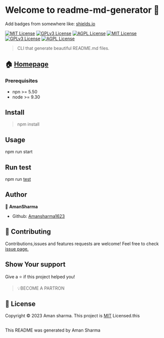 <h1 id="welcome-to-readme-md-generator-👋">Welcome to readme-md-generator 👋</h1>
<p>Add badges from somewhere like: <a href="https://shields.io/">shields.io</a></p>
<p><a href="https://choosealicense.com/licenses/mit/"><img src="https://img.shields.io/badge/version-0.50-blue.svg" alt="MIT License"></a>
<a href="https://opensource.org/licenses/"><img src="https://img.shields.io/badge/npm-%3E=5.50-blue.svg" alt="GPLv3 License"></a>
<a href="http://www.gnu.org/licenses/agpl-3.0"><img src="https://img.shields.io/badge/node-%3E=9.30-blue.svg" alt="AGPL License"></a>
<a href="https://choosealicense.com/licenses/mit/"><img src="https://img.shields.io/badge/documentation-yes-gree.svg" alt="MIT License"></a>
<a href="https://opensource.org/licenses/"><img src="https://img.shields.io/badge/maintained-%3E=yes-green.svg" alt="GPLv3 License"></a>
<a href="http://www.gnu.org/licenses/agpl-3.0"><img src="https://img.shields.io/badge/License-%3E=Mit-yellow.svg" alt="AGPL License"></a></p>
<blockquote>
<p>CLI that generate beautiful README.md files.</p>
</blockquote>
<h2 id="🏠-homepage">🏠 <a href="https://readme.so/editor">Homepage</a></h2>
<h3 id="prerequisites"><strong>Prerequisites</strong></h3>
<ul>
<li>npn &gt;= 5.50</li>
<li>node &gt;= 9.30</li>
</ul>
<h2 id="install">Install</h2>
<blockquote>
<p>npm install</p>
</blockquote>
<h2 id="usage">Usage</h2>
<p> npm run start</p>
<h2 id="run-test">Run test</h2>
<p>npm run <a href="https://docs.npmjs.com/cli/v8/commands/npm-test">test</a></p>
<h2 id="author">Author</h2>
<p>👤 <strong>AmanSharma</strong></p>
<ul>
<li>Github: <a href="https://github.com/Amansharma1623/Readme-example">Amansharma1623</a></li>
</ul>
<h2 id="🤝-contributing">🤝 Contributing</h2>
<p>Contributions,issues and features requests are welcome!
Feel free to check <a href="https://issuu.com/">issue page.</a></p>
<h2 id="show-your-support">Show Your support</h2>
<p>Give a ⭐ if this project helped you!</p>
<blockquote>
<p>💡BECOME A PARTRON</p>
</blockquote>
<h2 id="📝-license">📝 License</h2>
<p>Copyright ©️ 2023 Aman sharma.
This project is <a href="https://opensource.org/license/mit/">MIT</a> Licensed.this </p>
<h2 id=""></h2>
<p>This README was generated by Aman Sharma</p>
